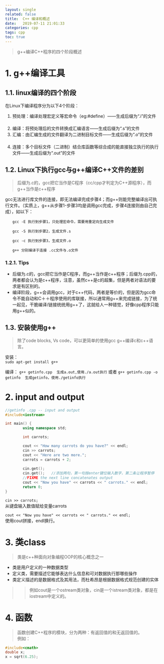 ```yaml
---
layout: single
related: false
title:  C++ 编译和概述
date:   2019-07-11 21:01:33
categories: cpp
tags: cpp
toc: true
---
```


> g++编译C++程序的四个阶段概述

# 1. g++编译工具

## 1.1. linux编译的四个阶段

在Linux下编译程序分为以下4个阶段：  
1. 预处理：编译处理宏定义等宏命令（eg:#define）——生成后缀为“.i”的文件 　　 
2. 编译：将预处理后的文件转换成汇编语言——生成后缀为“.s”的文件 　　 
3. 汇编：由汇编生成的文件翻译为二进制目标文件——生成后缀为“.o”的文件 　　 
4. 连接：多个目标文件（二进制）结合库函数等综合成的能直接独立执行的执行文件——生成后缀为“.out”的文件

## 1.2. Linux下执行gcc与g++编译C++文件的差别

> 后缀为.c的，gcc把它当作是C程序（cc/cpp才判定为C++源程序），而g++当作是c++程序

gcc无法进行库文件的连接，即无法编译完成步骤4；而g++则能完整编译出可执行文件。（实质上，g++从步骤1-步骤3均是调用gcc完成，步骤4连接则由自己完成），如以下：

```shell
　　gcc -E 执行到步骤1，只处理宏命令，需要用重定向生成文件

　　gcc -S 执行到步骤2，生成文件.s

　　gcc -c 执行到步骤3，生成文件.o

　　g++ 分别编译于连接 .cc文件与.o文件
```

### 1.2.1. Tips

+ 后缀为.c的，gcc把它当作是C程序，而g++当作是c++程序；后缀为.cpp的，两者都会认为是c++程序，注意，虽然c++是c的超集，但是两者对语法的要求是有区别的。  
+ 编译阶段，g++会调用gcc，对于c++代码，两者是等价的，但是因为gcc命令不能自动和C＋＋程序使用的库联接，所以通常用g++来完成链接，为了统一起见，干脆编译/链接统统用g++了，这就给人一种错觉，好像cpp程序只能用g++似的。  

## 1.3. 安装使用g++

> 除了code blocks, Vs code，可以更简单的使用gcc g++编译c和c++语言。

安装：  
`sudo apt-get install g++`

编译：
`g++ getinfo.cpp  生成a.out,使用./a.out执行`
或者
`g++ getinfo.cpp -o getinfo  生成getinfo，使用./getinfo执行`


# 2. input and output

```c++
//getinfo .cpp -- input and output
#include<iostream>

int main() {
        using namespace std;

        int carrots;

        cout << "How many carrots do you have?" << endl;
        cin >> carrots;
        cout << "Here are two more.";
        carrots = carrots + 2;
 
        cin.get();
        cin.get();   //添加两句，第一句按enter键位输入数字，第二条让程序暂停
        //FIXME the next line concatenates output
        cout << "Now you have" << carrots << " carrots." << endl;
        return 0;
}
```

`cin >> carrots;`  
从键盘输入数值赋给变量carrots

`cout << "Now you have" << carrots << " carrots." << endl; `  
使用cout拼接，endl换行。

# 3. 类class

> 类是c++种面向对象编程OOP的核心概念之一
+ 类是用户定义的一种数据类型
+ 定义类，需要描述它能够表达什么信息和可对数据执行那哪些操作
+ 类定义描述的是数据格式及其用法，而杜希昂是根据数据格式规范创建的实体
>> 例如cout是一个ostream类对象，cin是一个istream类对象，都是在iostream中定义的。

# 4. 函数

> 函数创建C++程序的模块，分为两种：有返回值的和无返回值的。  
例如：

```cpp
#include<cmath>
double x;
x = sqrt(6.25);   
```
